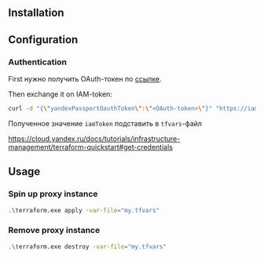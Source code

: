 ## Installation

## Configuration
### Authentication
First нужно получить OAuth-токен по [ссылке](https://oauth.yandex.ru/authorize?response_type=token&client_id=1a6990aa636648e9b2ef855fa7bec2fb).

Then exchange it on IAM-token: 
```bash
curl -d "{\"yandexPassportOauthToken\":\"<OAuth-token>\"}" "https://iam.api.cloud.yandex.net/iam/v1/tokens"
```

Полученное значение `iamToken` подставить в `tfvars`-файл

https://cloud.yandex.ru/docs/tutorials/infrastructure-management/terraform-quickstart#get-credentials

## Usage

### Spin up proxy instance
```bash
.\terraform.exe apply -var-file="my.tfvars"
```

### Remove proxy instance
```bash
.\terraform.exe destroy -var-file="my.tfvars"
```